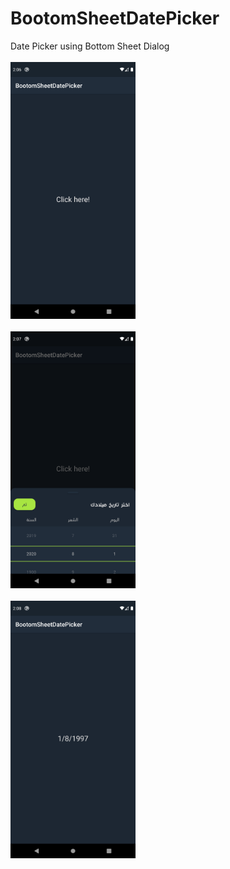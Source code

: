 # BootomSheetDatePicker
Date Picker using Bottom Sheet Dialog
<br><br> <img src="1.png" width="200">
<br><br> <img src="2.png" width="200">
<br><br> <img src="3.png" width="200">
